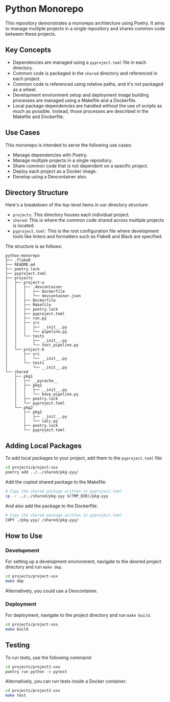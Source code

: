 # Python Monorepo

This repository demonstrates a monorepo architecture using Poetry. It aims to manage multiple projects in a single repository and shares common code between these projects.

## Key Concepts

- Dependencies are managed using a `pyproject.toml` file in each directory.
- Common code is packaged in the `shared` directory and referenced in each project.
- Common code is referenced using relative paths, and it's not packaged as a wheel.
- Development environment setup and deployment image building processes are managed using a Makefile and a Dockerfile.
- Local package dependencies are handled without the use of scripts as much as possible. Instead, those processes are described in the Makefile and Dockerfile.

## Use Cases

This monorepo is intended to serve the following use cases:
- Manage dependencies with Poetry.
- Manage multiple projects in a single repository.
- Share common code that is not dependent on a specific project.
- Deploy each project as a Docker image.
- Develop using a Devcontainer also.

## Directory Structure

Here's a breakdown of the top-level items in our directory structure:

- `projects`: This directory houses each individual project. 
- `shared`: This is where the common code shared across multiple projects is located.
- `pyproject.toml`: This is the root configuration file where development tools like linters and formatters such as Flake8 and Black are specified.

The structure is as follows:

```
python-monorepo
├── .flake8
├── README.md
├── poetry.lock
├── pyproject.toml
├── projects
│   ├── project-a
│   │   ├── .devcontainer
│   │   │   ├── Dockerfile
│   │   │   └── devcontainer.json
│   │   ├── Dockerfile
│   │   ├── Makefile
│   │   ├── poetry.lock
│   │   ├── pyproject.toml
│   │   ├── run.py
│   │   ├── src
│   │   │   ├── __init__.py
│   │   │   └── pipeline.py
│   │   └── tests
│   │       ├── __init__.py
│   │       └── test_pipeline.py
│   └── project-b
│       ├── src
│       │   └── __init__.py
│       └── tests
│           └── __init__.py
└── shared
    ├── pkg1
    │   ├── __pycache__
    │   ├── pkg1
    │   │   ├── __init__.py
    │   │   └── base_pipeline.py
    │   ├── poetry.lock
    │   └── pyproject.toml
    └── pkg2
        ├── pkg2
        │   ├── __init__.py
        │   └── calc.py
        ├── poetry.lock
        └── pyproject.toml
```

## Adding Local Packages

To add local packages to your project, add them to the `pyproject.toml` file:

```bash
cd projects/project-xxx
poetry add ../../shared/pkg-yyy/
```

Add the copied shared package to the Makefile:

```bash
# Copy the shared package written in pyproject.toml
cp -r ../../shared/pkg-yyy $(TMP_DIR)/pkg-yyy
```

And also add the package to the Dockerfile:

```bash
# Copy the shared package written in pyproject.toml
COPY ./pkg-yyy/ /shared/pkg-yyy/
```

## How to Use

### Development

For setting up a development environment, navigate to the desired project directory and run `make dep`.

```bash
cd projects/project-xxx
make dep
```
Alternatively, you could use a Devcontainer.

### Deployment

For deployment, navigate to the project directory and run `make build`.

```bash
cd projects/project-xxx
make build
```

## Testing

To run tests, use the following command:

```bash
cd projects/project1-xxx
poetry run python -m pytest
```

Alternatively, you can run tests inside a Docker container:

```bash
cd projects/project1-xxx
make test
```